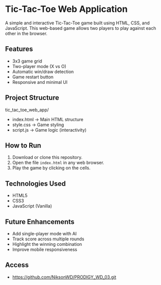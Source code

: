 # Tic-Tac-Toe Web Application

A simple and interactive Tic-Tac-Toe game built using HTML, CSS, and JavaScript. This web-based game allows two players to play against each other in the browser.

## Features

- 3x3 game grid
- Two-player mode (X vs O)
- Automatic win/draw detection
- Game restart button
- Responsive and minimal UI

## Project Structure

tic_tac_toe_web_app/
- index.html     -> Main HTML structure
- style.css      -> Game styling
- script.js      -> Game logic (interactivity)

## How to Run

1. Download or clone this repository.
2. Open the file `index.html` in any web browser.
3. Play the game by clicking on the cells.

## Technologies Used

- HTML5
- CSS3
- JavaScript (Vanilla)

## Future Enhancements

- Add single-player mode with AI
- Track score across multiple rounds
- Highlight the winning combination
- Improve mobile responsiveness

## Access
- https://github.com/NiksonWD/PRODIGY_WD_03.git
